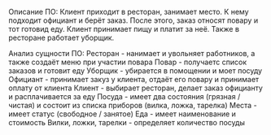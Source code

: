 Описание ПО: Клиент приходит в ресторан, занимает место. К нему подходит официант и берёт заказ. После этого, заказ относят повару и тот готовид еду. Клиент принимает пищу и платит за неё. Также в ресторане работает уборщик.

Анализ сущности ПО: 
Ресторан - нанимает и увольняет работников, а также создаёт меню при участии повара
Повар - получаетс список заказов и готовит еду
Уборщик - убирается в помощении и моет посуду
Официант - принимает закуз у клиента, отдаёт его повару и принимает оплату от клиента
Клиент - выбирает ресторан, делает заказ официанту и расплачивается за еду
Посуда - имеет два состояния (грязная / чистая) и состоит из списка приборов (вилка, ложка, тарелка)
Места - имеет статус (свободное / занятое)
Еда - имеет наименование и стоимость
Вилки, ложки, тарелки - определяет количество посуды
